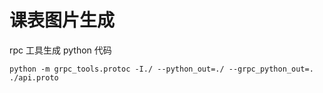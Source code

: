# 课表图片生成

rpc 工具生成 python 代码

```shell
python -m grpc_tools.protoc -I./ --python_out=./ --grpc_python_out=. ./api.proto
```
